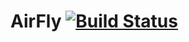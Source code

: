 # AirFly [![Build Status](https://travis-ci.org/FantasticMao/airfly.svg?branch=master)](https://travis-ci.org/FantasticMao/airfly)